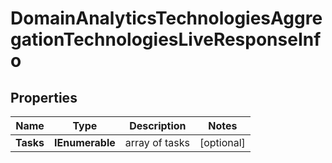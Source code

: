 # DomainAnalyticsTechnologiesAggregationTechnologiesLiveResponseInfo


## Properties

| Name | Type | Description | Notes |
|------------ | ------------- | ------------- | -------------|
**Tasks** | **IEnumerable<DomainAnalyticsTechnologiesAggregationTechnologiesLiveTaskInfo>** | array of tasks |[optional]|